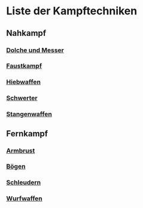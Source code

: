 # Liste der Kampftechniken

## Nahkampf

### [Dolche und Messer](Kampftechniken_Dolche_und_Messer.md)

### [Faustkampf](Kampftechniken_Faustkampf.md)

### [Hiebwaffen](Kampftechniken_Hiebwaffen.md)

### [Schwerter](Kampftechniken_Schwerter.md)

### [Stangenwaffen](Kampftechniken_Stangenwaffen.md)

## Fernkampf

### [Armbrust](Kampftechniken_Armbrüste.md)

### [Bögen](Kampftechniken_Bögen.md)

### [Schleudern](Kampftechniken_Schleudern.md)

### [Wurfwaffen](Kampftechniken_Wurfwaffen.md)
